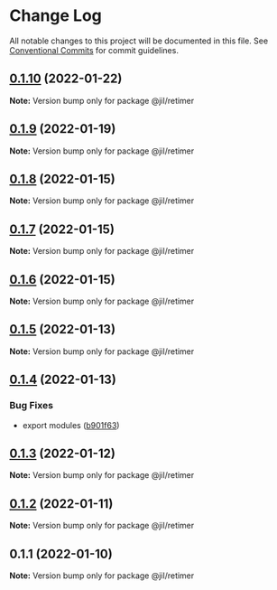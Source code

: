 # Change Log

All notable changes to this project will be documented in this file.
See [Conventional Commits](https://conventionalcommits.org) for commit guidelines.

## [0.1.10](https://github.com/jiljs/jil/compare/@jil/retimer@0.1.9...@jil/retimer@0.1.10) (2022-01-22)

**Note:** Version bump only for package @jil/retimer





## [0.1.9](https://github.com/jiljs/jil/compare/@jil/retimer@0.1.8...@jil/retimer@0.1.9) (2022-01-19)

**Note:** Version bump only for package @jil/retimer





## [0.1.8](https://github.com/jiljs/jil/compare/@jil/retimer@0.1.7...@jil/retimer@0.1.8) (2022-01-15)

**Note:** Version bump only for package @jil/retimer





## [0.1.7](https://github.com/jiljs/jil/compare/@jil/retimer@0.1.6...@jil/retimer@0.1.7) (2022-01-15)

**Note:** Version bump only for package @jil/retimer





## [0.1.6](https://github.com/jiljs/jil/compare/@jil/retimer@0.1.5...@jil/retimer@0.1.6) (2022-01-15)

**Note:** Version bump only for package @jil/retimer





## [0.1.5](https://github.com/jiljs/jil/compare/@jil/retimer@0.1.4...@jil/retimer@0.1.5) (2022-01-13)

**Note:** Version bump only for package @jil/retimer





## [0.1.4](https://github.com/jiljs/jil/compare/@jil/retimer@0.1.3...@jil/retimer@0.1.4) (2022-01-13)


### Bug Fixes

* export modules ([b901f63](https://github.com/jiljs/jil/commit/b901f6398decaffd4c643af5eef9971d431dff54))





## [0.1.3](https://github.com/jiljs/jil/compare/@jil/retimer@0.1.2...@jil/retimer@0.1.3) (2022-01-12)

**Note:** Version bump only for package @jil/retimer





## [0.1.2](https://github.com/jiljs/jil/compare/@jil/retimer@0.1.1...@jil/retimer@0.1.2) (2022-01-11)

**Note:** Version bump only for package @jil/retimer





## 0.1.1 (2022-01-10)

**Note:** Version bump only for package @jil/retimer

